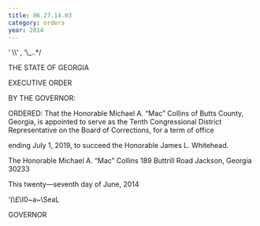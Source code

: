 ```yaml
---
title: 06.27.14.03
category: orders
year: 2014
---
```

   

‘ \\\‘ ,
‘\\\_..*/

THE STATE OF GEORGIA

EXECUTIVE ORDER

BY THE GOVERNOR:

ORDERED: That the Honorable Michael A. “Mac” Collins of Butts County,
Georgia, is appointed to serve as the Tenth Congressional District
Representative on the Board of Corrections, for a term of office

ending July 1, 2019, to succeed the Honorable James L. Whitehead.

The Honorable Michael A. “Mac” Collins
189 Buttrill Road
Jackson, Georgia 30233

This twenty—seventh day of June, 2014

‘(\£\I0~a~\SeaL

GOVERNOR

